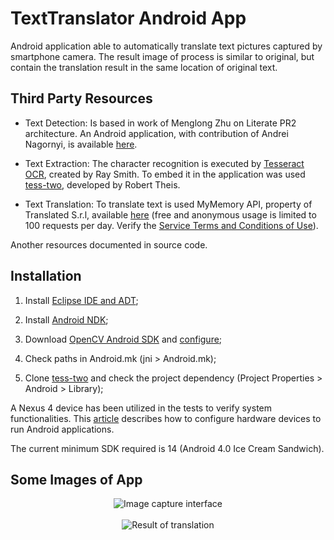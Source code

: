 TextTranslator Android App
==========================

Android application able to automatically translate text pictures captured by smartphone camera. The result image of process is similar to original, but contain the translation result in the same location of original text.


Third Party Resources
---------------------

- Text Detection:
Is based in work of Menglong Zhu on Literate PR2 architecture. An Android application, with contribution of Andrei Nagornyi, is available [here](https://github.com/dreamdragon/text-detection).

- Text Extraction:
The character recognition is executed by [Tesseract OCR](https://code.google.com/p/tesseract-ocr/), created by Ray Smith. To embed it in the application was used [tess-two](https://github.com/rmtheis/tess-two), developed by Robert Theis.

- Text Translation:
To translate text is used MyMemory API, property of Translated S.r.l, available [here](http://mymemory.translated.net/doc/spec.php) (free and anonymous usage is limited to 100 requests per day. Verify the [Service Terms and Conditions of Use](http://mymemory.translated.net/doc/en/tos.php)).

Another resources documented in source code.


Installation
------------

1. Install [Eclipse IDE and ADT](http://developer.android.com/sdk/installing/installing-adt.html);

2. Install [Android NDK](http://developer.android.com/tools/sdk/ndk/index.html);

3. Download [OpenCV Android SDK](http://sourceforge.net/projects/opencvlibrary/files/opencv-android/2.4.9/OpenCV-2.4.9-android-sdk.zip/download) and [configure](http://docs.opencv.org/doc/tutorials/introduction/android_binary_package/android_dev_intro.html);

4. Check paths in Android.mk (jni > Android.mk);

5. Clone [tess-two](https://github.com/dreamdragon/text-detection) and check the project dependency (Project Properties > Android > Library);

A Nexus 4 device has been utilized in the tests to verify system functionalities. This [article](http://developer.android.com/tools/device.html) describes how to configure hardware devices to run Android applications.

The current minimum SDK required is 14 (Android 4.0 Ice Cream Sandwich).


Some Images of App
------------------

<p align="center">
  <img src="http://luizrabachini.com/media/projects/TextTranslator/app_01.png" alt="Image capture interface"/><br><br>
  <img src="http://luizrabachini.com/media/projects/TextTranslator/app_02.png" alt="Result of translation"/>
</p>